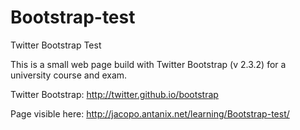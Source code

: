 Bootstrap-test
==============

Twitter Bootstrap Test

This is a small web page build with Twitter Bootstrap (v 2.3.2) for a university course and exam.

Twitter Bootstrap: http://twitter.github.io/bootstrap

Page visible here: http://jacopo.antanix.net/learning/Bootstrap-test/
